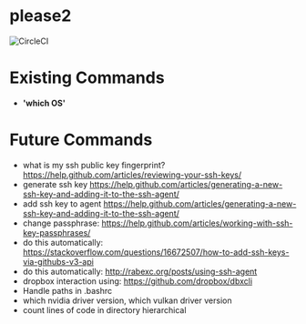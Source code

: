 # please2

![CircleCI](https://circleci.com/gh/jadnohra/please2.svg?style=svg&circle-token=052d50b5972f6ac4cb70a677a49ed5ecf09d63e0)

# Existing Commands
- __'which OS'__

# Future Commands
- what is my ssh public key fingerprint? https://help.github.com/articles/reviewing-your-ssh-keys/
- generate ssh key https://help.github.com/articles/generating-a-new-ssh-key-and-adding-it-to-the-ssh-agent/
- add ssh key to agent https://help.github.com/articles/generating-a-new-ssh-key-and-adding-it-to-the-ssh-agent/
- change passphrase: https://help.github.com/articles/working-with-ssh-key-passphrases/
- do this automatically: https://stackoverflow.com/questions/16672507/how-to-add-ssh-keys-via-githubs-v3-api
- do this automatically: http://rabexc.org/posts/using-ssh-agent
- dropbox interaction using: https://github.com/dropbox/dbxcli
- Handle paths in .bashrc
- which nvidia driver version, which vulkan driver version
- count lines of code in directory hierarchical